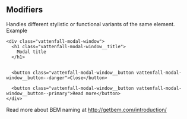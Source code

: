 
## Modifiers

Handles different stylistic or functional variants of the same element. Example 

```
<div class="vattenfall-modal-window">
  <h1 class="vattenfall-modal-window__title">
    Modal title
  </h1>

  
  <button class="vattenfall-modal-window__button vattenfall-modal-window__button--danger">Close</button>

  <button class="vattenfall-modal-window__button vattenfall-modal-window__button--primary">Read more</button>
</div>
```

Read more about BEM naming at http://getbem.com/introduction/

